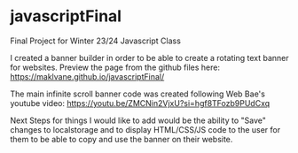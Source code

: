 # javascriptFinal
Final Project for Winter 23/24 Javascript Class

I created a banner builder in order to be able to create a rotating text banner for websites. Preview the page from the github files here: https://maklvane.github.io/javascriptFinal/

The main infinite scroll banner code was created following Web Bae's youtube video: https://youtu.be/ZMCNin2VjxU?si=hgf8TFozb9PUdCxq

Next Steps for things I would like to add would be the ability to "Save" changes to localstorage and to display HTML/CSS/JS code to the user for them to be able to copy and use the banner on their website.
